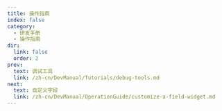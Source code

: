 ```yaml
---
title: 操作指南
index: false
category:
  - 研发手册
  - 操作指南
dir:
  link: false
  order: 2
prev:
  text: 调试工具
  link: /zh-cn/DevManual/Tutorials/debug-tools.md
next:
  text: 自定义字段
  link: /zh-cn/DevManual/OperationGuide/customize-a-field-widget.md
---
```

